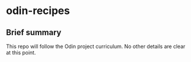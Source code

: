 # odin-recipes

## Brief summary

This repo will follow the Odin project curriculum. No other details are clear at this point.